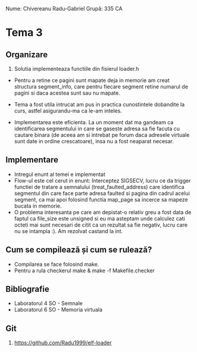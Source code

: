 Nume: Chivereanu Radu-Gabriel
Grupă: 335 CA

# Tema 3


## Organizare

1. Solutia implementeaza functiile din fisierul loader.h

- Pentru a retine ce pagini sunt mapate deja in memorie am creat structura segment_info, care 
pentru fiecare segment retine numarul de pagini si daca acestea sunt sau nu mapate.
  
- Tema a fost utila intrucat am pus in practica cunostintele dobandite la curs, astfel asigurandu-ma
ca le-am inteles.

- Implementarea este eficienta. La un moment dat ma gandeam ca identificarea segmentului 
in care se gaseste adresa sa fie facuta cu cautare binara (de aceea am si intrebat pe forum daca adresele virtuale sunt date in ordine crescatoare), insa nu a fost neaparat necesar.

## Implementare

- Intregul enunt al temei e implementat
- Flow-ul este cel cerut in enunt: Interceptez SIGSECV, lucru ce da trigger functiei de tratare
a semnalului (treat_faulted_address) care identifica segmentul din care face parte adresa faulted si
pagina din cadrul acelui segment, ca mai apoi folosind functia map_page sa incerce sa mapeze bucata in memorie.
- O problema interesanta pe care am depistat-o relativ greu a fost data de faptul ca file_size este unsigned si eu ma asteptam unde calculez cati octeti mai sunt necesari de citit ca un rezultat sa fie 
negativ, lucru care nu se intampla :). Am rezolvat castand la int.

## Cum se compilează și cum se rulează?

- Compilarea se face folosind make.
- Pentru a rula checkerul make & make -f Makefile.checker

## Bibliografie

- Laboratorul 4 SO - Semnale
- Laboratorul 6 SO - Memoria virtuala

## Git

1. https://github.com/Radu1999/elf-loader